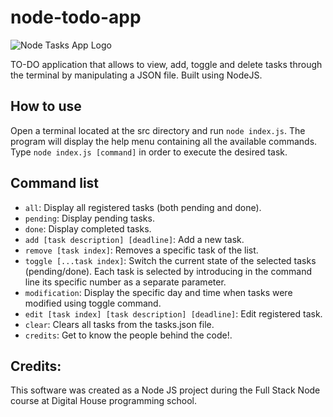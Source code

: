 # node-todo-app

![Node Tasks App Logo](https://i.imgur.com/vDqH6qr.png)

TO-DO application that allows to view, add, toggle and delete tasks through the terminal by manipulating a JSON file. Built using NodeJS.

## How to use

Open a terminal located at the src directory and run `node index.js`. The program will display the help menu containing all the available commands. Type `node index.js [command]` in order to execute the desired task.

## Command list

- `all`: Display all registered tasks (both pending and done).
- `pending`: Display pending tasks.
- `done`: Display completed tasks.
- `add [task description] [deadline]`: Add a new task.
- `remove [task index]`: Removes a specific task of the list.
- `toggle [...task index]`: Switch the current state of the selected tasks (pending/done). Each task is selected by introducing in the command line its specific number as a separate parameter.
- `modification`: Display the specific day and time when tasks were modified using toggle command.
- `edit [task index] [task description] [deadline]`: Edit registered task.
- `clear`: Clears all tasks from the tasks.json file.
- `credits`: Get to know the people behind the code!.

## Credits:

This software was created as a Node JS project during the Full Stack Node course at Digital House programming school.
